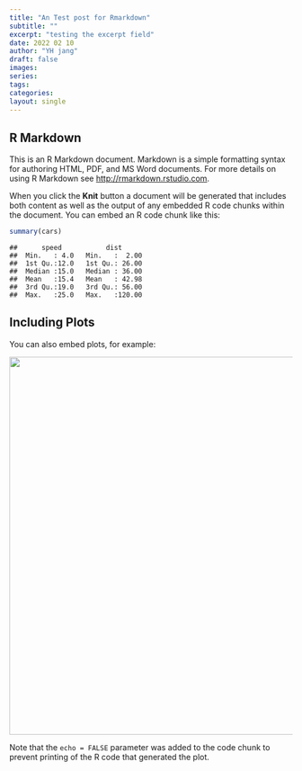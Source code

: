 ```yaml
---
title: "An Test post for Rmarkdown"
subtitle: ""
excerpt: "testing the excerpt field"
date: 2022 02 10
author: "YH jang"
draft: false
images:
series:
tags:
categories:
layout: single
---
```




## R Markdown

This is an R Markdown document. Markdown is a simple formatting syntax for authoring HTML, PDF, and MS Word documents. For more details on using R Markdown see <http://rmarkdown.rstudio.com>.

When you click the **Knit** button a document will be generated that includes both content as well as the output of any embedded R code chunks within the document. You can embed an R code chunk like this:


```r
summary(cars)
```

```
##      speed           dist       
##  Min.   : 4.0   Min.   :  2.00  
##  1st Qu.:12.0   1st Qu.: 26.00  
##  Median :15.0   Median : 36.00  
##  Mean   :15.4   Mean   : 42.98  
##  3rd Qu.:19.0   3rd Qu.: 56.00  
##  Max.   :25.0   Max.   :120.00
```

## Including Plots

You can also embed plots, for example:

<img src="/blog/test/test_files/figure-html/pressure-1.png" width="672" />

Note that the `echo = FALSE` parameter was added to the code chunk to prevent printing of the R code that generated the plot.
